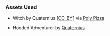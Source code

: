 




### Assets Used

- Witch by Quaternius [[CC-BY]](https://creativecommons.org/licenses/by/3.0/) via [Poly Pizza](https://poly.pizza/m/QBEOV9ZUT8)

- Hooded Adventurer by [Quaternius](https://poly.pizza/m/y9KWOVG21R)